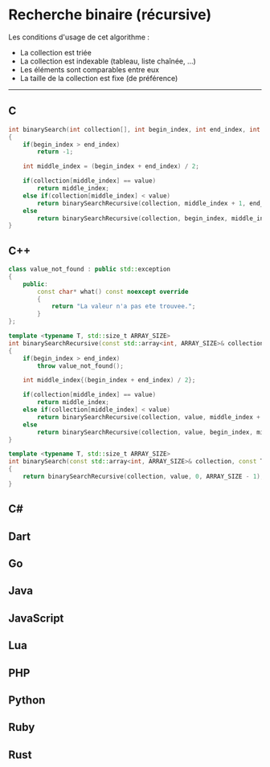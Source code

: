 # Recherche binaire (récursive)

Les conditions d'usage de cet algorithme :

+ La collection est triée
+ La collection est indexable (tableau, liste chaînée, ...)
+ Les éléments sont comparables entre eux
+ La taille de la collection est fixe (de préférence)

---

## C

```c
int binarySearch(int collection[], int begin_index, int end_index, int value)
{
    if(begin_index > end_index)
        return -1;

    int middle_index = (begin_index + end_index) / 2;

    if(collection[middle_index] == value)
        return middle_index;
    else if(collection[middle_index] < value)
        return binarySearchRecursive(collection, middle_index + 1, end_index, value);
    else
        return binarySearchRecursive(collection, begin_index, middle_index - 1, value);
}
```

## C++

```cpp
class value_not_found : public std::exception
{
    public:
        const char* what() const noexcept override
        {
            return "La valeur n'a pas ete trouvee.";
        }
};

template <typename T, std::size_t ARRAY_SIZE>
int binarySearchRecursive(const std::array<int, ARRAY_SIZE>& collection, const T& value, int begin_index, int end_index)
{
    if(begin_index > end_index)
        throw value_not_found();

    int middle_index{(begin_index + end_index) / 2};

    if(collection[middle_index] == value)
        return middle_index;
    else if(collection[middle_index] < value)
        return binarySearchRecursive(collection, value, middle_index + 1, end_index);
    else
        return binarySearchRecursive(collection, value, begin_index, middle_index - 1);
}

template <typename T, std::size_t ARRAY_SIZE>
int binarySearch(const std::array<int, ARRAY_SIZE>& collection, const T& value)
{
    return binarySearchRecursive(collection, value, 0, ARRAY_SIZE - 1);
}
```

## C#

## Dart

## Go

## Java

## JavaScript

## Lua

## PHP

## Python

## Ruby

## Rust
